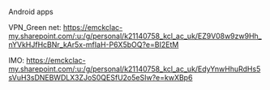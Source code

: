 Android apps

VPN_Green net:
https://emckclac-my.sharepoint.com/:u:/g/personal/k21140758_kcl_ac_uk/EZ9V08w9zw9Hh_nYVkHJfHcBNr_kAr5x-mfIaH-P6X5bOQ?e=BI2EtM

IMO:
https://emckclac-my.sharepoint.com/:u:/g/personal/k21140758_kcl_ac_uk/EdyYnwHhuRdHs5sVuH3sDNEBWDLX3ZJoS0QESfU2o5eSIw?e=kwXBp6


